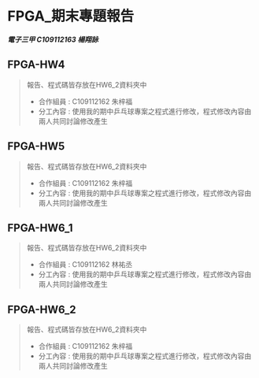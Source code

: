 # FPGA_期末專題報告
***電子三甲 C109112163 楊翔詠***
## FPGA-HW4
> 報告、程式碼皆存放在HW6_2資料夾中
> - 合作組員 : C109112162 朱梓福 
> - 分工內容 : 使用我的期中乒乓球專案之程式進行修改，程式修改內容由兩人共同討論修改產生
 ## FPGA-HW5
> 報告、程式碼皆存放在HW6_2資料夾中
> - 合作組員 : C109112162 朱梓福 
> - 分工內容 : 使用我的期中乒乓球專案之程式進行修改，程式修改內容由兩人共同討論修改產生
 ## FPGA-HW6_1
> 報告、程式碼皆存放在HW6_2資料夾中
> - 合作組員 : C109112162 林祐丞 
> - 分工內容 : 使用我的期中乒乓球專案之程式進行修改，程式修改內容由兩人共同討論修改產生
## FPGA-HW6_2
> 報告、程式碼皆存放在HW6_2資料夾中
> - 合作組員 : C109112162 朱梓福 
> - 分工內容 : 使用我的期中乒乓球專案之程式進行修改，程式修改內容由兩人共同討論修改產生
